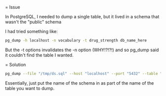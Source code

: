 = Issue

In PostgreSQL, I needed to dump a single table, but it lived in a schema that wasn't the "public" schema

I had tried something like:

```bash
pg_dump -h localhost -n vocabulary -t drug_strength db_name_here
```

But the -t options invalidates the -n option (WHY!?!?!) and so pg_dump said it couldn't find the table I wanted.

= Solution

```bash
pg_dump --file "/tmp/ds.sql" --host "localhost" --port "5432" --table "vocabulary.drug_strength" "conceptql_test_2"
```

Essentially, just put the name of the schema in as part of the name of the table you want to dump.
